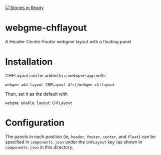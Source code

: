 [![Stories in Ready](https://badge.waffle.io/dfst/webgme-chflayout.png?label=ready&title=Ready)](https://waffle.io/dfst/webgme-chflayout)
# webgme-chflayout
A Header-Center-Footer webgme layout with a floating panel

# Installation
CHFLayout can be added to a webgme app with:

```
webgme add layout CHFLayout dfst/webgme-chflayout
```

Then, set it as the default with

```
webgme enable layout CHFLayout
```

# Configuration

The panels in each position (ie, `header`, `footer`, `center`, and `float`) can be specified in `components.json` under the `CHFLayout` key (as shown in `components.json` in this directory.
